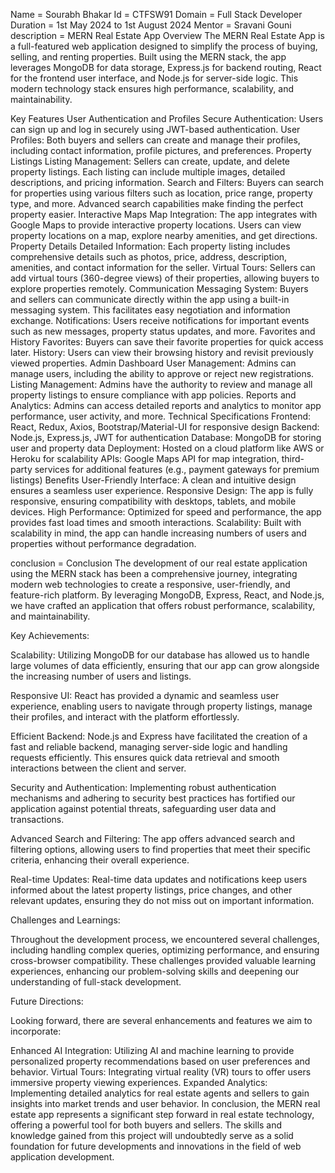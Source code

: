 Name = Sourabh Bhakar Id = CTFSW91 Domain = Full Stack Developer Duration = 1st May 2024 to 1st August 2024 Mentor = Sravani Gouni
description = MERN Real Estate App
Overview
The MERN Real Estate App is a full-featured web application designed to simplify the process of buying, selling, and renting properties. Built using the MERN stack, the app leverages MongoDB for data storage, Express.js for backend routing, React for the frontend user interface, and Node.js for server-side logic. This modern technology stack ensures high performance, scalability, and maintainability.

Key Features
User Authentication and Profiles
Secure Authentication: Users can sign up and log in securely using JWT-based authentication.
User Profiles: Both buyers and sellers can create and manage their profiles, including contact information, profile pictures, and preferences.
Property Listings
Listing Management: Sellers can create, update, and delete property listings. Each listing can include multiple images, detailed descriptions, and pricing information.
Search and Filters: Buyers can search for properties using various filters such as location, price range, property type, and more. Advanced search capabilities make finding the perfect property easier.
Interactive Maps
Map Integration: The app integrates with Google Maps to provide interactive property locations. Users can view property locations on a map, explore nearby amenities, and get directions.
Property Details
Detailed Information: Each property listing includes comprehensive details such as photos, price, address, description, amenities, and contact information for the seller.
Virtual Tours: Sellers can add virtual tours (360-degree views) of their properties, allowing buyers to explore properties remotely.
Communication
Messaging System: Buyers and sellers can communicate directly within the app using a built-in messaging system. This facilitates easy negotiation and information exchange.
Notifications: Users receive notifications for important events such as new messages, property status updates, and more.
Favorites and History
Favorites: Buyers can save their favorite properties for quick access later.
History: Users can view their browsing history and revisit previously viewed properties.
Admin Dashboard
User Management: Admins can manage users, including the ability to approve or reject new registrations.
Listing Management: Admins have the authority to review and manage all property listings to ensure compliance with app policies.
Reports and Analytics: Admins can access detailed reports and analytics to monitor app performance, user activity, and more.
Technical Specifications
Frontend: React, Redux, Axios, Bootstrap/Material-UI for responsive design
Backend: Node.js, Express.js, JWT for authentication
Database: MongoDB for storing user and property data
Deployment: Hosted on a cloud platform like AWS or Heroku for scalability
APIs: Google Maps API for map integration, third-party services for additional features (e.g., payment gateways for premium listings)
Benefits
User-Friendly Interface: A clean and intuitive design ensures a seamless user experience.
Responsive Design: The app is fully responsive, ensuring compatibility with desktops, tablets, and mobile devices.
High Performance: Optimized for speed and performance, the app provides fast load times and smooth interactions.
Scalability: Built with scalability in mind, the app can handle increasing numbers of users and properties without performance degradation.

conclusion  = Conclusion
The development of our real estate application using the MERN stack has been a comprehensive journey, integrating modern web technologies to create a responsive, user-friendly, and feature-rich platform. By leveraging MongoDB, Express, React, and Node.js, we have crafted an application that offers robust performance, scalability, and maintainability.

Key Achievements:

Scalability: Utilizing MongoDB for our database has allowed us to handle large volumes of data efficiently, ensuring that our app can grow alongside the increasing number of users and listings.

Responsive UI: React has provided a dynamic and seamless user experience, enabling users to navigate through property listings, manage their profiles, and interact with the platform effortlessly.

Efficient Backend: Node.js and Express have facilitated the creation of a fast and reliable backend, managing server-side logic and handling requests efficiently. This ensures quick data retrieval and smooth interactions between the client and server.

Security and Authentication: Implementing robust authentication mechanisms and adhering to security best practices has fortified our application against potential threats, safeguarding user data and transactions.

Advanced Search and Filtering: The app offers advanced search and filtering options, allowing users to find properties that meet their specific criteria, enhancing their overall experience.

Real-time Updates: Real-time data updates and notifications keep users informed about the latest property listings, price changes, and other relevant updates, ensuring they do not miss out on important information.

Challenges and Learnings:

Throughout the development process, we encountered several challenges, including handling complex queries, optimizing performance, and ensuring cross-browser compatibility. These challenges provided valuable learning experiences, enhancing our problem-solving skills and deepening our understanding of full-stack development.

Future Directions:

Looking forward, there are several enhancements and features we aim to incorporate:

Enhanced AI Integration: Utilizing AI and machine learning to provide personalized property recommendations based on user preferences and behavior.
Virtual Tours: Integrating virtual reality (VR) tours to offer users immersive property viewing experiences.
Expanded Analytics: Implementing detailed analytics for real estate agents and sellers to gain insights into market trends and user behavior.
In conclusion, the MERN real estate app represents a significant step forward in real estate technology, offering a powerful tool for both buyers and sellers. The skills and knowledge gained from this project will undoubtedly serve as a solid foundation for future developments and innovations in the field of web application development.
